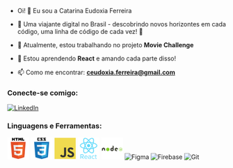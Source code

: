 - Oi! 👋 Eu sou a Catarina Eudoxia Ferreira
  
- 🌌 Uma viajante digital no Brasil - descobrindo novos horizontes em cada código, uma linha de código de cada vez! 🚀

- 🔭 Atualmente, estou trabalhando no projeto **Movie Challenge**

- 🌱 Estou aprendendo **React** e amando cada parte disso!

- 📫 Como me encontrar: **ceudoxia.ferreira@gmail.com**

<h3 align="left">Conecte-se comigo:</h3>
<p align="left">
  <a href="https://www.linkedin.com/in/catarina-eudoxia-ferreira-22a834214/" target="_blank">
    <img src="https://img.shields.io/badge/-LinkedIn-%230A66C2?style=flat&logo=linkedin&logoColor=white" height="30" width="40" alt="LinkedIn">
  </a>
</p>

<h3 align="left">Linguagens e Ferramentas:</h3>
<p align="left">
 <img src="https://raw.githubusercontent.com/devicons/devicon/master/icons/html5/html5-original-wordmark.svg" alt="HTML5" width="50" height="50"/>
  <img src="https://raw.githubusercontent.com/devicons/devicon/master/icons/css3/css3-original-wordmark.svg" alt="CSS3" width="50" height="50"/>
  <img src="https://raw.githubusercontent.com/devicons/devicon/master/icons/javascript/javascript-original.svg" alt="JavaScript" width="50" height="50"/>
  <img src="https://raw.githubusercontent.com/devicons/devicon/master/icons/react/react-original-wordmark.svg" alt="React" width="50" height="50"/>
  <img src="https://raw.githubusercontent.com/devicons/devicon/master/icons/nodejs/nodejs-original-wordmark.svg" alt="Node.js" width="50" height="50"/>
  <img src="https://www.vectorlogo.zone/logos/figma/figma-icon.svg" alt="Figma" width="50" height="50"/>
  <img src="https://www.vectorlogo.zone/logos/firebase/firebase-icon.svg" alt="Firebase" width="50" height="50"/>
  <img src="https://www.vectorlogo.zone/logos/git-scm/git-scm-icon.svg" alt="Git" width="50" height="50"/>
</p>
